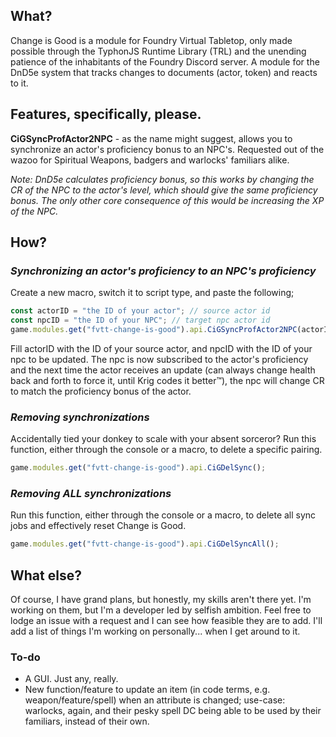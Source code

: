 ## What?
Change is Good is a module for Foundry Virtual Tabletop, only made possible through the TyphonJS Runtime Library (TRL) and the unending patience of the inhabitants of the Foundry Discord server. A module for the DnD5e system that tracks changes to documents (actor, token) and reacts to it. 

## Features, specifically, please.
**CiGSyncProfActor2NPC** - as the name might suggest, allows you to synchronize an actor's proficiency bonus to an NPC's. Requested out of the wazoo for Spiritual Weapons, badgers and warlocks' familiars alike. 

*Note: DnD5e calculates proficiency bonus, so this works by changing the CR of the NPC to the actor's level, which should give the same proficiency bonus. The only other core consequence of this would be increasing the XP of the NPC.*

## How?
### *Synchronizing an actor's proficiency to an NPC's proficiency*
Create a new macro, switch it to script type, and paste the following;
```js
const actorID = "the ID of your actor"; // source actor id
const npcID = "the ID of your NPC"; // target npc actor id
game.modules.get("fvtt-change-is-good").api.CiGSyncProfActor2NPC(actorID, npcID);
```

Fill actorID with the ID of your source actor, and npcID with the ID of your npc to be updated. The npc is now subscribed to the actor's proficiency and the next time the actor receives an update (can always change health back and forth to force it, until Krig codes it better™), the npc will change CR to match the proficiency bonus of the actor.

### *Removing synchronizations*
Accidentally tied your donkey to scale with your absent sorceror? Run this function, either through the console or a macro, to delete a specific pairing.
```js
game.modules.get("fvtt-change-is-good").api.CiGDelSync();
```

### *Removing **ALL** synchronizations*
Run this function, either through the console or a macro, to delete all sync jobs and effectively reset Change is Good.
```js
game.modules.get("fvtt-change-is-good").api.CiGDelSyncAll();
```

## What else?
Of course, I have grand plans, but honestly, my skills aren't there yet. I'm working on them, but I'm a developer led by selfish ambition. Feel free to lodge an issue with a request and I can see how feasible they are to add. I'll add a list of things I'm working on personally... when I get around to it.

### To-do
- A GUI. Just any, really.
- New function/feature to update an item (in code terms, e.g. weapon/feature/spell) when an attribute is changed; use-case: warlocks, again, and their pesky spell DC being able to be used by their familiars, instead of their own.